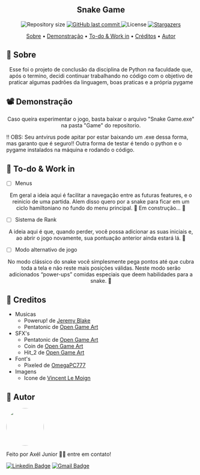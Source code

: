 <h2 align="center">Snake Game</h2>

<p align="center">

  <img alt="Repository size" src="https://img.shields.io/github/repo-size/axeljunior/Snake-game">
  
  <a href="https://github.com/axeljunior/Snake-game/commits/master">
    <img alt="GitHub last commit" src="https://img.shields.io/github/last-commit/axeljunior/Snake-game">
  </a>
    
   <img alt="License" src="https://img.shields.io/badge/license-MIT-brightgreen">
   
   <a href="https://github.com/axeljunior/Snake-game">
    <img alt="Stargazers" src="https://img.shields.io/github/stars/axeljunior/Snake-game?style=social">
  </a>
 
</p>

<p align="center">
 <a href="#Sobre">Sobre</a> •
 <a href="#Demonstrac-oes">Demonstração</a> • 
 <a href="#todo">To-do & Work in</a> • 
 <a href="#creditos">Créditos</a> • 
 <a href="#autor">Autor</a>
</p>

<h2 id="Sobre">🔖 Sobre</h2>
<p align="center">Esse foi o projeto de conclusão da disciplina de Python na faculdade que, após o termino, decidi continuar trabalhando no código com o objetivo de praticar algumas padrões da linguagem, boas praticas e a própria pygame</p>

<h2 id="Demonstrac-oes">📽 Demonstração</h2>

<p align="center">Caso queira experimentar o jogo, basta baixar o arquivo "Snake Game.exe" na pasta "Game" do repositorio.</p>
<p> ‼️ OBS: Seu antvirus pode apitar por estar baixando um .exe dessa forma, mas garanto que é seguro!! Outra forma de testar é tendo o python e o pygame instalados na máquina e rodando o código.</p>

<h2 id="todo">💼 To-do & Work in</h2>

- [ ] Menus 
<p align="center"> Em geral a ideia aqui é facilitar a navegação entre as futuras features, e o reinicio de uma partida. Alem disso quero por a snake para ficar em um ciclo hamiltoniano no fundo do menu principal. 🚧 Em construção... 🚧</p>

- [ ] Sistema de Rank
<p align="center"> A ideia aqui é que, quando perder, você possa adicionar as suas iniciais e, ao abrir o jogo novamente, sua pontuação anterior ainda estará lá. 🛑</p>

- [ ] Modo alternativo de jogo
<p align="center"> No modo clássico do snake você simplesmente pega pontos até que cubra toda a tela e não reste mais posições válidas. Neste modo serão adicionados “power-ups” comidas especiais que deem habilidades para a snake. 🛑</p>

<h2 id="creditos">🤝 Creditos</h2>

<!--ts-->
   * Musicas
     * Powerup! de <a href="https://www.youtube.com/watch?v=mrgVpZhjOWk">Jeremy Blake</a>
     * Pentatonic de <a href="https://opengameart.org/content/8-bit-looping-pentatonic-music">Open Game Art</a>
   * SFX's
     * Pentatonic de <a href="https://opengameart.org/content/8-bit-looping-pentatonic-music">Open Game Art</a>
     * Coin de <a href="https://opengameart.org/content/plingy-coin">Open Game Art</a>
     * Hit_2 de <a href="https://opengameart.org/content/8-bit-sound-effects-library">Open Game Art</a>
   * Font's
     * Pixeled de <a href="https://www.dafont.com/pt/pixeled.font">OmegaPC777</a>
   * Imagens
     * Icone de <a href="https://icon-icons.com/users/5PD4hLKzPcodcgTEWk75F/icon-sets/">Vincent Le Moign</a>
<!--te-->
<h2 id="autor">👾 Autor</h2>

<img style="border-radius: 50%;" src="https://avatars.githubusercontent.com/u/57641489?v=4" width="100px;" alt=""/>

Feito por Axél Junior 👋🏽 entre em contato!

[![Linkedin Badge](https://img.shields.io/badge/-Axel-júnior?style=flat-square&logo=Linkedin&logoColor=white&link=https://www.linkedin.com/in/axel-júnior/)](https://www.linkedin.com/in/axel-júnior/) 
[![Gmail Badge](https://img.shields.io/badge/-alexandre_junior@id.uff.br-c14438?style=flat-square&logo=Gmail&logoColor=white&link=mailto:alexandre_junior@id.uff.br)](mailto:alexandre_junior@id.uff.br)
